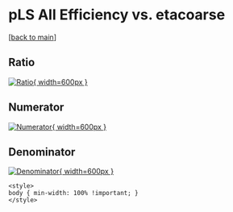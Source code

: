 # pLS All Efficiency vs. etacoarse

[[back to main](./)]



## Ratio

[![Ratio](../mtv/var/pLS_0_eff_etacoarse.png){ width=600px }](../mtv/var/pLS_0_eff_etacoarse.pdf)

## Numerator

[![Numerator](../mtv/num/pLS_0_eff_etacoarse_num.png){ width=600px }](../mtv/num/pLS_0_eff_etacoarse_num.pdf)

## Denominator

[![Denominator](../mtv/den/pLS_0_eff_etacoarse_den.png){ width=600px }](../mtv/den/pLS_0_eff_etacoarse_den.pdf)


``` {=html}
<style>
body { min-width: 100% !important; }
</style>
```

